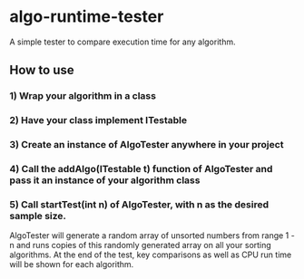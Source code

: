 # algo-runtime-tester

A simple tester to compare execution time for any algorithm.


## How to use
### 1) Wrap your algorithm in a class 
### 2) Have your class implement ITestable
### 3) Create an instance of AlgoTester anywhere in your project
### 4) Call the addAlgo(ITestable t) function of AlgoTester and pass it an instance of your algorithm class
### 5) Call startTest(int n) of AlgoTester, with n as the desired sample size.

AlgoTester will generate a random array of unsorted numbers from range 1 - n and runs copies of this randomly generated array on all your sorting algorithms. At the end of the test, key comparisons as well as CPU run time will be shown for each algorithm.
